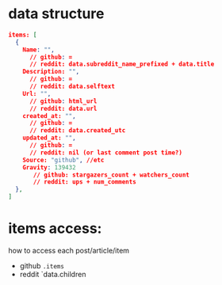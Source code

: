 # data structure
``` json
items: [
  {
    Name: "",
      // github: =
      // reddit: data.subreddit_name_prefixed + data.title
    Description: "",
      // github: =
      // reddit: data.selftext
    Url: "",
      // github: html_url
      // reddit: data.url
    created_at: "",
      // github: =
      // reddit: data.created_utc
    updated_at: "",
      // github: =
      // reddit: nil (or last comment post time?)
    Source: "github", //etc
    Gravity: 139432
       // github: stargazers_count + watchers_count
       // reddit: ups + num_comments
  },
]
```

# items access:
how to access each post/article/item
- github `.items`
- reddit `data.children